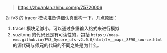> https://zhuanlan.zhihu.com/p/75720006

对 fv3 的 tracer 模块准备详细认真重构一下，几点原因：

1. tracer 模块足够小，可以通过多重输入格式来进行模拟
2. suzitong 的代码还是有可读性的，包括 `https://noaa-emc.github.io/FV3_Dycore_ufs-v2.0.0/html/fv__mapz_8F90_source.html` 的源代码与师兄的代码的不同之处是为什么。